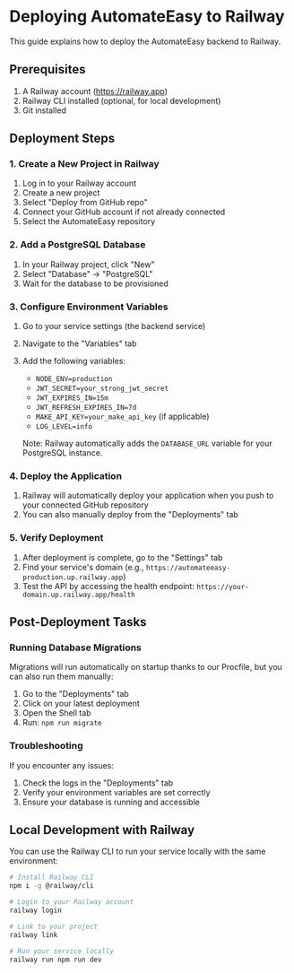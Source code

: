# Deploying AutomateEasy to Railway

This guide explains how to deploy the AutomateEasy backend to Railway.

## Prerequisites

1. A Railway account (https://railway.app)
2. Railway CLI installed (optional, for local development)
3. Git installed

## Deployment Steps

### 1. Create a New Project in Railway

1. Log in to your Railway account
2. Create a new project
3. Select "Deploy from GitHub repo"
4. Connect your GitHub account if not already connected
5. Select the AutomateEasy repository

### 2. Add a PostgreSQL Database

1. In your Railway project, click "New"
2. Select "Database" → "PostgreSQL"
3. Wait for the database to be provisioned

### 3. Configure Environment Variables

1. Go to your service settings (the backend service)
2. Navigate to the "Variables" tab
3. Add the following variables:
   - `NODE_ENV=production`
   - `JWT_SECRET=your_strong_jwt_secret`
   - `JWT_EXPIRES_IN=15m`
   - `JWT_REFRESH_EXPIRES_IN=7d`
   - `MAKE_API_KEY=your_make_api_key` (if applicable)
   - `LOG_LEVEL=info`

   Note: Railway automatically adds the `DATABASE_URL` variable for your PostgreSQL instance.

### 4. Deploy the Application

1. Railway will automatically deploy your application when you push to your connected GitHub repository
2. You can also manually deploy from the "Deployments" tab

### 5. Verify Deployment

1. After deployment is complete, go to the "Settings" tab
2. Find your service's domain (e.g., `https://automateeasy-production.up.railway.app`)
3. Test the API by accessing the health endpoint: `https://your-domain.up.railway.app/health`

## Post-Deployment Tasks

### Running Database Migrations

Migrations will run automatically on startup thanks to our Procfile, but you can also run them manually:

1. Go to the "Deployments" tab
2. Click on your latest deployment
3. Open the Shell tab
4. Run: `npm run migrate`

### Troubleshooting

If you encounter any issues:

1. Check the logs in the "Deployments" tab
2. Verify your environment variables are set correctly
3. Ensure your database is running and accessible

## Local Development with Railway

You can use the Railway CLI to run your service locally with the same environment:

```bash
# Install Railway CLI
npm i -g @railway/cli

# Login to your Railway account
railway login

# Link to your project
railway link

# Run your service locally
railway run npm run dev
``` 